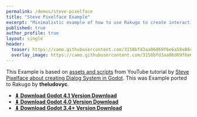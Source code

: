 ```yaml
---
permalink: /demos/steve-pixelface
title: "Steve Pixelface Example"
excerpt: "Minimalistic example of how to use Rakugo to create interactions with items."
published: true
author_profile: true
layout: single
header:
  teaser: https://camo.githubusercontent.com/3158bfd3aa06d69f6e6a58e88ca5cfc31db2e79fb5d10a08a8ffaf731cd5ec77/68747470733a2f2f696d672e796f75747562652e636f6d2f76692f5572396a3363355f6f66302f6d617872657364656661756c742e6a7067
  overlay_image: https://camo.githubusercontent.com/3158bfd3aa06d69f6e6a58e88ca5cfc31db2e79fb5d10a08a8ffaf731cd5ec77/68747470733a2f2f696d672e796f75747562652e636f6d2f76692f5572396a3363355f6f66302f6d617872657364656661756c742e6a7067
---
```


This Example is based on [assets and scripts](https://github.com/stevepixelface/dialog-system) from YouTube tutorial by
 [Steve Pixelface about creating Dialog System in Godot](https://www.youtube.com/watch?v=Ur9j3c5_of0).
This was Example ported to Rakugo by **theludovyc**.

- [**⬇ Download Godot 4.1 Version Download**](https://github.com/rakugoteam/Examples/releases/tag/steve-pixelface-2.2)
- [**⬇ Download Godot 4.0 Version Download**](https://github.com/rakugoteam/Examples/releases/tag/steve-pixelface-2.0)
- [**⬇ Download Godot 3.4+ Version Download**](https://github.com/rakugoteam/Examples/releases/tag/steve_pixelface-1.2)
